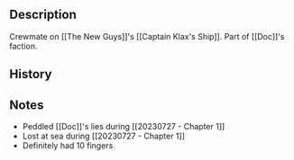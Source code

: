## Description
Crewmate on [[The New Guys]]'s [[Captain Klax's Ship]]. Part of [[Doc]]'s faction.

## History


## Notes
* Peddled [[Doc]]'s lies during [[20230727 - Chapter 1]]
* Lost at sea during [[20230727 - Chapter 1]]
* Definitely had 10 fingers